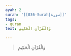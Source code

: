 ```yaml
---
ayah: 2
surah: '[[036-Surah|سورة]]'
tags:
- quran
text: وَالْقُرْآنِ الْحَكِيمِ

---
```

> وَالْقُرْآنِ الْحَكِيمِ
